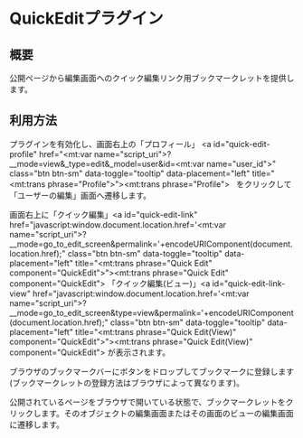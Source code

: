 # QuickEditプラグイン

<style>
#quick-edit-link-view{ color:<mt:var name="bartextcolor">;width:37px; height:27px; background-color:<mt:var name="barcolor">}
#quick-edit-link{ color:<mt:var name="bartextcolor">;width:37px; height:27px; background-color:<mt:var name="barcolor">}
#quick-edit-profile{ color:<mt:var name="bartextcolor">;width:37px; height:27px; background-color:<mt:var name="barcolor">}
</style>

## 概要

公開ページから編集画面へのクイック編集リンク用ブックマークレットを提供します。

## 利用方法

プラグインを有効化し、画面右上の「プロフィール」 <a id="quick-edit-profile" href="<mt:var name="script_uri">?__mode=view&amp;_type=edit&amp;_model=user&amp;id=<mt:var name="user_id">" class="btn btn-sm" data-toggle="tooltip" data-placement="left" title="<mt:trans phrase="Profile">"><i class="fa fa-user-circle" aria-hidden="true"></i><span class="sr-only"><mt:trans phrase="Profile"></span></a> &nbsp; をクリックして「ユーザーの編集」画面へ遷移します。  

画面右上に「クイック編集」<a id="quick-edit-link" href="javascript:window.document.location.href='<mt:var name="script_uri">?__mode=go_to_edit_screen&permalink='+encodeURIComponent(document.location.href);" class="btn btn-sm" data-toggle="tooltip" data-placement="left" title="<mt:trans phrase="Quick Edit" component="QuickEdit">"><i class="fa fa-pencil" aria-hidden="true"></i><span class="sr-only"><mt:trans phrase="Quick Edit" component="QuickEdit"></span></a> 「クイック編集(ビュー)」<a id="quick-edit-link-view" href="javascript:window.document.location.href='<mt:var name="script_uri">?__mode=go_to_edit_screen&type=view&permalink='+encodeURIComponent(document.location.href);" class="btn btn-sm" data-toggle="tooltip" data-placement="left" title="<mt:trans phrase="Quick Edit(View)" component="QuickEdit">"><i class="fa fa-code" aria-hidden="true"></i><span class="sr-only"><mt:trans phrase="Quick Edit(View)" component="QuickEdit"></span></a> が表示されます。  

ブラウザのブックマークバーにボタンをドロップしてブックマークに登録します\(ブックマークレットの登録方法はブラウザによって異なります\)。  

公開されているページをブラウザで開いている状態で、ブックマークレットをクリックします。そのオブジェクトの編集画面またはその画面のビューの編集画面に遷移します。
